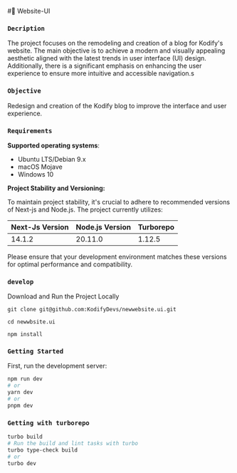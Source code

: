 #🚀 Website-UI

### `Decription`
The project focuses on the remodeling and creation of a blog for Kodify's website. The main objective is to achieve a modern and visually appealing aesthetic aligned with the latest trends in user interface (UI) design. Additionally, there is a significant emphasis on enhancing the user experience to ensure more intuitive and accessible navigation.s

### `Objective`

Redesign and creation of the Kodify blog to improve the interface and user experience.

### `Requirements`

**Supported operating systems**:

- Ubuntu LTS/Debian 9.x
- macOS Mojave
- Windows 10

**Project Stability and Versioning:**

To maintain project stability, it's crucial to adhere to recommended versions of Next-js and Node.js. The project currently utilizes:

| Next-Js Version  |  Node.js Version  |    Turborepo  | 
| ---------------  | ----------------- | --------------|
|     14.1.2       |     20.11.0       |    1.12.5     |

Please ensure that your development environment matches these versions for optimal performance and compatibility.

### `develop`

Download and Run the Project Locally

```
git clone git@github.com:KodifyDevs/newwebsite.ui.git

cd newwbsite.ui

npm install
```

### `Getting Started`

First, run the development server:

```bash
npm run dev
# or
yarn dev
# or
pnpm dev
```

### `Getting with turborepo`
```bash
turbo build
# Run the build and lint tasks with turbo
turbo type-check build
# or
turbo dev
```